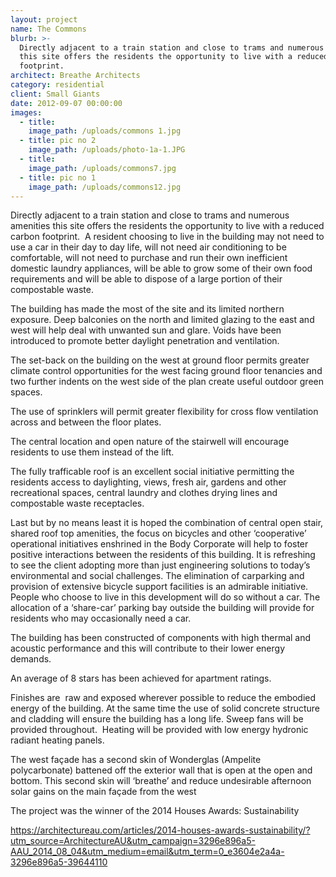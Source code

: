 ```yaml
---
layout: project
name: The Commons
blurb: >-
  Directly adjacent to a train station and close to trams and numerous amenities
  this site offers the residents the opportunity to live with a reduced carbon
  footprint.
architect: Breathe Architects
category: residential
client: Small Giants
date: 2012-09-07 00:00:00
images:
  - title:
    image_path: /uploads/commons 1.jpg
  - title: pic no 2
    image_path: /uploads/photo-1a-1.JPG
  - title:
    image_path: /uploads/commons7.jpg
  - title: pic no 1
    image_path: /uploads/commons12.jpg
---
```



Directly adjacent to a train station and close to trams and numerous amenities this site offers the residents the opportunity to live with a reduced carbon footprint. &nbsp;A resident choosing to live in the building may not need to use a car in their day to day life, will not need air conditioning to be comfortable, will not need to purchase and run their own inefficient domestic laundry appliances, will be able to grow some of their own food requirements and will be able to dispose of a large portion of their compostable waste.

The building has made the most of the site and its limited northern exposure. Deep balconies on the north and limited glazing to the east and west will help deal with unwanted sun and glare. Voids have been introduced to promote better daylight penetration and ventilation.

The set-back on the building on the west at ground floor permits greater climate control opportunities for the west facing ground floor tenancies and two further indents on the west side of the plan create useful outdoor green spaces.

The use of sprinklers will permit greater flexibility for cross flow ventilation across and between the floor plates.

The central location and open nature of the stairwell will encourage residents to use them instead of the lift. &nbsp;

The fully trafficable roof is an excellent social initiative permitting the residents access to daylighting, views, fresh air, gardens and other recreational spaces, central laundry and clothes drying lines and compostable waste receptacles.

Last but by no means least it is hoped the combination of central open stair, shared roof top amenities, the focus on bicycles and other ‘cooperative’ operational initiatives enshrined in the Body Corporate will help to foster positive interactions between the residents of this building. It is refreshing to see the client adopting more than just engineering solutions to today’s environmental and social challenges. The elimination of carparking and provision of extensive bicycle support facilities is an admirable initiative. People who choose to live in this development will do so without a car. The allocation of a ‘share-car’ parking bay outside the building will provide for residents who may occasionally need a car.

The building has been constructed of components with high thermal and acoustic performance and this will contribute to their lower energy demands.

An average of 8 stars has been achieved for apartment ratings.

Finishes are &nbsp;raw and exposed wherever possible to reduce the embodied energy of the building. At the same time the use of solid concrete structure and cladding will ensure the building has a long life. Sweep fans will be provided throughout. &nbsp;Heating will be provided with low energy hydronic radiant heating panels.

The west fa&ccedil;ade has a second skin of Wonderglas (Ampelite polycarbonate) battened off the exterior wall that is open at the open and bottom. This second skin will ‘breathe’ and reduce undesirable afternoon solar gains on the main fa&ccedil;ade from the west

The project was the winner of the 2014 Houses Awards: Sustainability

https://architectureau.com/articles/2014-houses-awards-sustainability/?utm_source=ArchitectureAU&utm_campaign=3296e896a5-AAU_2014_08_04&utm_medium=email&utm_term=0_e3604e2a4a-3296e896a5-39644110